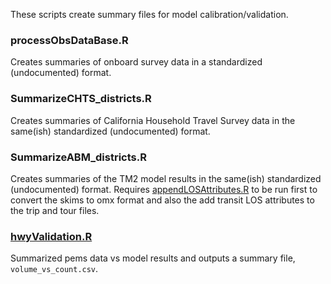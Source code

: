 
These scripts create summary files for model calibration/validation.

### processObsDataBase.R

Creates summaries of onboard survey data in a standardized (undocumented) format.


### SummarizeCHTS_districts.R

Creates summaries of California Household Travel Survey data in the same(ish) standardized (undocumented) format.


### SummarizeABM_districts.R

Creates summaries of the TM2 model results in the same(ish) standardized (undocumented) format.  Requires [appendLOSAttributes.R](appendLOSAttributes.R) to be run first to convert the skims to omx format and also the add transit LOS attributes to the trip and tour files.


### [hwyValidation.R](hwyValidation.R)

Summarized pems data vs model results and outputs a summary file, `volume_vs_count.csv`.
